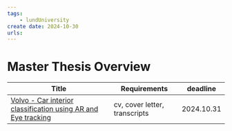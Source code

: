 ```yaml
---
tags:
    - lundUniversity
create date: 2024-10-30
urls:
---
```


# Master Thesis Overview

| Title                                                                                                          | Requirements                  | deadline   |
|----------------------------------------------------------------------------------------------------------------|-------------------------------|------------|
| [Volvo - Car interior classification using AR and Eye tracking](https://www.linkedin.com/my-items/saved-jobs/) | cv, cover letter, transcripts | 2024.10.31 |


